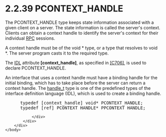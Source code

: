 <html dir="LTR" xmlns:mshelp="http://msdn.microsoft.com/mshelp" xmlns:ddue="http://ddue.schemas.microsoft.com/authoring/2003/5" xmlns:xlink="http://www.w3.org/1999/xlink" xmlns:tool="http://www.microsoft.com/tooltip">
    <head>
        <meta http-equiv="Content-Type" content="text/html; CHARSET=utf-8"></meta>
        <meta name="save" content="history"></meta>
        <title>2.2.39 PCONTEXT_HANDLE</title>
        <xml>
            <mshelp:toctitle title="2.2.39 PCONTEXT_HANDLE"></mshelp:toctitle>
            <mshelp:rltitle title="[MS-DTYP]: PCONTEXT_HANDLE"></mshelp:rltitle>
            <mshelp:keyword index="A" term="b8d08028-e73f-4bb8-b3bf-bc8ba4734c4c"></mshelp:keyword>
            <mshelp:attr name="DCSext.ContentType" value="open specification"></mshelp:attr>
            <mshelp:attr name="AssetID" value="b8d08028-e73f-4bb8-b3bf-bc8ba4734c4c"></mshelp:attr>
            <mshelp:attr name="TopicType" value="kbRef"></mshelp:attr>
            <mshelp:attr name="DCSext.Title" value="[MS-DTYP]: PCONTEXT_HANDLE" />
        </xml>
    </head>
    <body>
        <div id="header">
            <h1 class="heading">2.2.39 PCONTEXT_HANDLE</h1>
        </div>
        <div id="mainSection">
            <div id="mainBody">
                <div id="allHistory" class="saveHistory"></div>
                <div id="sectionSection0" class="section" name="collapseableSection">
                    

<p>The PCONTEXT_HANDLE type keeps state information associated
with a given client on a server. The state information is called the server's
context. Clients can obtain a context handle to identify the server's context
for their individual <a href="a66edeb1-52a0-4d64-a93b-2f5c833d7d92.html#gt_8a7f6700-8311-45bc-af10-82e10accd331">RPC</a>
sessions.</p>

<p>A context handle must be of the void * type, or a type that
resolves to void *. The server program casts it to the required type.</p>

<p>The <a href="a66edeb1-52a0-4d64-a93b-2f5c833d7d92.html#gt_73177eec-4092-420f-92c5-60b2478df824">IDL</a>
attribute <b>[context_handle]</b>, as specified in <a href="https://go.microsoft.com/fwlink/?LinkId=89824">[C706]</a>, is used to
declare PCONTEXT_HANDLE. </p>

<p>An interface that uses a context handle must have a binding
handle for the initial binding, which has to take place before the server can
return a context handle. The <a href="03c032cd-c1d1-4bbe-b00c-bb1f8da5155b.html">handle_t</a>
type is one of the predefined types of the interface definition language (IDL),
which is used to create a binding handle.</p>

<dl>
<dd>
<div><pre> typedef [context_handle] void* PCONTEXT_HANDLE;
 typedef [ref] PCONTEXT_HANDLE* PPCONTEXT_HANDLE;
</pre></div>
</dd></dl>


                </div>
            </div>
        </div>
    </body>
</html>